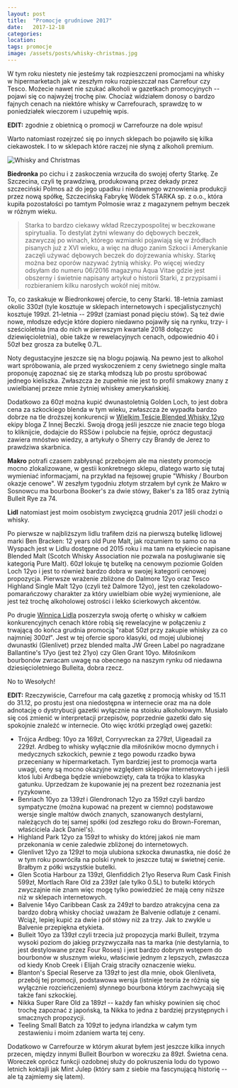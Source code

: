 ```yaml
---
layout: post
title:  "Promocje grudniowe 2017"
date:   2017-12-18
categories: 
location: 
tags: promocje
image: /assets/posts/whisky-christmas.jpg
---
```


W tym roku niestety nie jesteśmy tak rozpieszczeni promocjami na whisky w hipermarketach jak w zeszłym roku rozpieszczał nas Carrefour czy Tesco. Możecie nawet nie szukać alkoholi w gazetkach promocyjnych -- pojawi się co najwyżej trochę piw. Chociaż widziałem donosy o bardzo fajnych cenach na niektóre whisky w Carrefourach, sprawdzę to w poniedziałek wieczorem i uzupełnię wpis.

**EDIT:** zgodnie z obietnicą o promocji w Carrefourze na dole wpisu!

Warto natomiast rozejrzeć się po innych sklepach bo pojawiło się kilka ciekawostek. I to w sklepach które raczej nie słyną z alkoholi premium.

<div class="post-image">
    <img src="{{ page.image }}" alt="Whisky and Christmas" />
</div>


**Biedronka** po cichu i z zaskoczenia wrzuciła do swojej oferty Starkę. Ze Szczecina, czyli tę prawdziwą, produkowaną przez dekady przez szczeciński Polmos aż do jego upadku i niedawnego wznowienia produkcji przez nową spółkę, Szczecińską Fabrykę Wódek STARKA sp. z o.o., która kupiła pozostałości po tamtym Polmosie wraz z magazynem pełnym beczek w różnym wieku.

<blockquote>Starka to bardzo ciekawy wkład Rzeczypospolitej w beczkowane spirytualia. To destylat żytni wlewany do dębowych beczek, zazwyczaj po winach, którego wzmianki pojawiają się w źródłach pisanych już z XVI wieku, a więc na długo zanim Szkoci i Amerykanie zaczęli używać dębowych beczek do dojrzewania whisky. Starkę można bez oporów nazywać żytnią whisky. Po więcej wiedzy odsyłam do numeru 06/2016 magazynu Aqua Vitae gdzie jest obszerny i świetnie napisany artykuł o historii Starki, z przypisami i rozbieraniem kilku narosłych wokół niej mitów.
</blockquote>

To, co zaskakuje w Biedronkowej ofercie, to ceny Starki. 18-letnia zamiast okolic 330zł (tyle kosztuje w sklepach internetowych i specjalistycznych) kosztuje 199zł. 21-letnia -- 299zł (zamiast ponad pięciu stów). Są też dwie nowe, młodsze edycje które dopiero niedawno pojawiły się na rynku, trzy- i sześcioletnia (ma do nich w pierwszym kwartale 2018 dołączyc dziewięcioletnia), obie także w rewelacyjnych cenach, odpowiednio 40 i 50zł bez grosza za butelkę 0.7L.

Noty degustacyjne jeszcze się na blogu pojawią. Na pewno jest to alkohol wart spróbowania, ale przed wyskoczeniem z ceny świetnego single malta proponuję zapoznać się ze starką młodszą lub po prostu spróbować jednego kieliszka. Zwłaszcza że zupełnie nie jest to profil smakowy znany z uwielbianej przeze mnie żytniej whiskey amerykańskiej.

Dodatkowo za 60zł można kupić dwunastoletnią Golden Loch, to jest dobra cena za szkockiego blenda w tym wieku, zwłaszcza że wypadła bardzo dobrze na tle droższej konkurencji w [Wielkim Teście Blended Whisky 12yo](http://zinnejbeczki.com/wielki-test-blendow-12yo/) ekipy bloga Z Innej Beczki. Swoją drogą jeśli jeszcze nie znacie tego bloga to kliknijcie, dodajcie do RSSów i polubcie na fejsie, oprócz degustacji zawiera mnóstwo wiedzy, a artykuły o Sherry czy Brandy de Jerez to prawdziwa skarbnica.


**Makro** potrafi czasem zabłysnąć przebojem ale ma niestety promocje mocno zlokalizowane, w gestii konkretnego sklepu, dlatego warto się tutaj wymieniać informacjami, na przykład na fejsowej grupie "Whisky / Bourbon okazje cenowe". W zeszłym tygodniu złotym strzałem był cynk że Makro w Sosnowcu ma bourbona Booker's za dwie stówy, Baker's za 185 oraz żytnią Bulleit Rye za 74.


**Lidl** natomiast jest moim osobistym zwycięzcą grudnia 2017 jeśli chodzi o whisky.

Po pierwsze w najbliższym lidlu trafiłem dziś na pierwszą butelkę lidlowej marki Ben Bracken: 12 years old Pure Malt, jak rozumiem to samo co na Wyspach jest w Lidlu dostępne od 2015 roku i ma tam na etykiecie napisane Blended Malt (Scotch Whisky Association nie pozwala na posługiwanie się kategorią Pure Malt). 60zł lokuje tę butelkę na cenowym poziomie Golden Loch 12yo i jest to również bardzo dobra w swojej kategorii cenowej propozycja. Pierwsze wrażenie zbliżone do Dalmore 12yo oraz Tesco Highland Single Malt 12yo (czyli też Dalmore 12yo), jest ten czekoladowo-pomarańczowy charakter za który uwielbiam obie wyżej wymienione, ale jest też trochę alkoholowej ostrości i lekko ścierkowych akcentów.

Po drugie  [Winnica Lidla](https://winnicalidla.pl/) poszerzyła swoją ofertę o whisky w całkiem konkurencyjnych cenach które robią się rewelacyjne w połączeniu z trwającą do końca grudnia promocją "rabat 50zł przy zakupie whisky za co najmniej 300zł". Jest w tej ofercie sporo klasyki, od mojej ulubionej dwunastki (Glenlivet) przez blended malta JW Green Label po nagradzane Ballantine's 17yo (jest też 21yo) czy Glen Grant 10yo. Miłośnikom bourbonów zwracam uwagę na obecnego na naszym rynku od niedawna dziesięcioletniego Bulleita, dobra rzecz.

No to Wesołych!

**EDIT:** Rzeczywiście, Carrefour ma całą gazetkę z promocją whisky od 15.11 do 31.12, po prostu jest ona niedostępna w internecie oraz ma na dole adnotację o dystrybucji gazetki wyłącznie na stoisku alkoholowym. Musiało się coś zmienić w interpretacji przepisów, poprzednie gazetki dało się spokojnie znaleźć w internecie. Oto więc krótki przegląd owej gazetki:

* Trójca Ardbeg: 10yo za 169zł, Corryvreckan za 279zł, Uigeadail za 229zł. Ardbeg to whisky wyłącznie dla miłośników mocno dymnych i medycznych szkockich, pewnie z tego powodu rzadko bywa przeceniany w hipermarketach. Tym bardziej jest to promocja warta uwagi, ceny są mocno okazyjne względem sklepów internetowych i jeśli ktoś lubi Ardbega będzie wniebowzięty, cała ta trójka to klasyka gatunku. Uprzedzam że kupowanie jej na prezent bez rozeznania jest ryzykowne.
* Benriach 10yo za 139zł i Glendronach 12yo za 159zł czyli bardzo sympatyczne (można kupować na prezent w ciemno) podstawowe wersje single maltów dwóch znanych, szanowanych destylarni, należących do tej samej spółki (od zeszłego roku do Brown-Foreman, właściciela Jack Daniel's).
* Highland Park 12yo za 159zł to whisky do której jakoś nie mam przekonania w cenie zaledwie zbliżonej do internetowych.
* Glenlivet 12yo za 129zł to moja ulubiona szkocka dwunastka, nie dość że w tym roku powróciła na polski rynek to jeszcze tutaj w świetnej cenie. Brałbym z półki wszystkie butelki.
* Glen Scotia Harbour za 139zł, Glenfiddich 21yo Reserva Rum Cask Finish 599zł, Mortlach Rare Old za 239zł (ale tylko 0.5L) to butelki których zwyczajnie nie znam więc mogę tylko powiedzieć że mają ceny niższe niż w sklepach internetowych.
* Balvenie 14yo Caribbean Cask za 249zł to bardzo atrakcyjna cena za bardzo dobrą whisky chociaż uważam że Balvenie odlatuje z cenami. Wciąż, lepiej kupić za dwie i pół stówy niż za trzy. Jak to zwykle u Balvenie przepiękna etykieta.
* Bulleit 10yo za 139zł czyli trzecia już propozycja marki Bulleit, trzyma wysoki poziom do jakieg przyzwyczaiła nas ta marka (nie destylarnia, to jest destylowane przez Four Roses) i jest bardzo dobrym wstępem do bourbonów w słusznym wieku, właściwie jednym z lepszych, zwłaszcza od kiedy Knob Creek i Elijah Craig straciły oznaczenie wieku.
* Blanton's Special Reserve za 139zł to jest dla mnie, obok Glenliveta, przebój tej promocji, podstawowa wersja (istnieje teoria że różnią się wyłącznie rozcieńczeniem) słynnego bourbona którym zachwycają się także fani szkockiej.
* Nikka Super Rare Old za 189zł -- każdy fan whisky powinien się choć trochę zapoznać z japońską, ta Nikka to jedna z bardziej przystępnych i smacznych propozycji.
* Teeling Small Batch za 109zł to jedyna irlandzka w całym tym zestawieniu i moim zdaniem warta tej ceny.

Dodatkowo w Carrefourze w którym akurat byłem jest jeszcze kilka innych przecen, między innymi Bulleit Bourbon w woreczku za 89zł. Świetna cena. Woreczek oprócz funkcji ozdobnej służy do pokruszenia lodu do typowo letnich koktajli jak Mint Julep (który sam z siebie ma fascynującą historię -- ale tą zajmiemy się latem).
